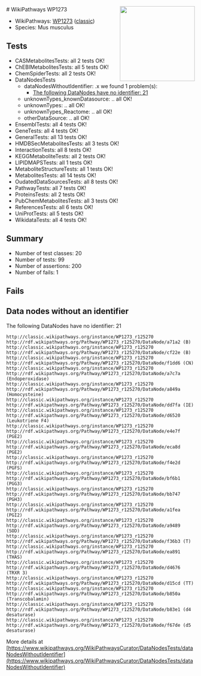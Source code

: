 <img style="float: right; width: 200px" src="https://upload.wikimedia.org/wikipedia/commons/thumb/8/83/Wplogo_with_text_500.png/640px-Wplogo_with_text_500.png" />
# WikiPathways WP1273

* WikiPathways: [WP1273](https://wikipathways.org/pathways/WP1273) ([classic](https://classic.wikipathways.org/instance/WP1273))
* Species: Mus musculus
## Tests
* CASMetabolitesTests: all 2 tests OK!
* ChEBIMetabolitesTests: all 5 tests OK!
* ChemSpiderTests: all 2 tests OK!
* DataNodesTests
    * dataNodesWithoutIdentifier: .x we found 1 problem(s):
        * [The following DataNodes have no identifier: 21](#8792c4b0)
    * unknownTypes_knownDatasource: .. all OK!
    * unknownTypes: .. all OK!
    * unknownTypes_Reactome: .. all OK!
    * otherDataSource: .. all OK!
* EnsemblTests: all 4 tests OK!
* GeneTests: all 4 tests OK!
* GeneralTests: all 13 tests OK!
* HMDBSecMetabolitesTests: all 3 tests OK!
* InteractionTests: all 8 tests OK!
* KEGGMetaboliteTests: all 2 tests OK!
* LIPIDMAPSTests: all 1 tests OK!
* MetaboliteStructureTests: all 1 tests OK!
* MetabolitesTests: all 14 tests OK!
* OudatedDataSourcesTests: all 8 tests OK!
* PathwayTests: all 7 tests OK!
* ProteinsTests: all 2 tests OK!
* PubChemMetabolitesTests: all 3 tests OK!
* ReferencesTests: all 6 tests OK!
* UniProtTests: all 5 tests OK!
* WikidataTests: all 4 tests OK!


## Summary

* Number of test classes: 20
* Number of tests: 99
* Number of assertions: 200
* Number of fails: 1

## Fails

<a name="8792c4b0" />

## Data nodes without an identifier

The following DataNodes have no identifier: 21
```
http://classic.wikipathways.org/instance/WP1273_r125270 http://rdf.wikipathways.org/Pathway/WP1273_r125270/DataNode/a71a2 (B)
http://classic.wikipathways.org/instance/WP1273_r125270 http://rdf.wikipathways.org/Pathway/WP1273_r125270/DataNode/cf22e (B)
http://classic.wikipathways.org/instance/WP1273_r125270 http://rdf.wikipathways.org/Pathway/WP1273_r125270/DataNode/f1dd6 (CN)
http://classic.wikipathways.org/instance/WP1273_r125270 http://rdf.wikipathways.org/Pathway/WP1273_r125270/DataNode/a7c7a (Endoperoxidase)
http://classic.wikipathways.org/instance/WP1273_r125270 http://rdf.wikipathways.org/Pathway/WP1273_r125270/DataNode/a849a (Homocysteine)
http://classic.wikipathways.org/instance/WP1273_r125270 http://rdf.wikipathways.org/Pathway/WP1273_r125270/DataNode/dd7fa (IE)
http://classic.wikipathways.org/instance/WP1273_r125270 http://rdf.wikipathways.org/Pathway/WP1273_r125270/DataNode/d6520 (Leukotriene F4)
http://classic.wikipathways.org/instance/WP1273_r125270 http://rdf.wikipathways.org/Pathway/WP1273_r125270/DataNode/e4e7f (PGE2)
http://classic.wikipathways.org/instance/WP1273_r125270 http://rdf.wikipathways.org/Pathway/WP1273_r125270/DataNode/eca8d (PGE2)
http://classic.wikipathways.org/instance/WP1273_r125270 http://rdf.wikipathways.org/Pathway/WP1273_r125270/DataNode/f4e2d (PGFS)
http://classic.wikipathways.org/instance/WP1273_r125270 http://rdf.wikipathways.org/Pathway/WP1273_r125270/DataNode/bf6b1 (PGG3)
http://classic.wikipathways.org/instance/WP1273_r125270 http://rdf.wikipathways.org/Pathway/WP1273_r125270/DataNode/bb747 (PGH3)
http://classic.wikipathways.org/instance/WP1273_r125270 http://rdf.wikipathways.org/Pathway/WP1273_r125270/DataNode/a1fea (PGI2)
http://classic.wikipathways.org/instance/WP1273_r125270 http://rdf.wikipathways.org/Pathway/WP1273_r125270/DataNode/a9489 (SOD)
http://classic.wikipathways.org/instance/WP1273_r125270 http://rdf.wikipathways.org/Pathway/WP1273_r125270/DataNode/f36b3 (T)
http://classic.wikipathways.org/instance/WP1273_r125270 http://rdf.wikipathways.org/Pathway/WP1273_r125270/DataNode/ea891 (THAS)
http://classic.wikipathways.org/instance/WP1273_r125270 http://rdf.wikipathways.org/Pathway/WP1273_r125270/DataNode/d4676 (TRXR 3)
http://classic.wikipathways.org/instance/WP1273_r125270 http://rdf.wikipathways.org/Pathway/WP1273_r125270/DataNode/d15cd (TT)
http://classic.wikipathways.org/instance/WP1273_r125270 http://rdf.wikipathways.org/Pathway/WP1273_r125270/DataNode/b850a (Transcobalamin)
http://classic.wikipathways.org/instance/WP1273_r125270 http://rdf.wikipathways.org/Pathway/WP1273_r125270/DataNode/b83e1 (d4 desaturase)
http://classic.wikipathways.org/instance/WP1273_r125270 http://rdf.wikipathways.org/Pathway/WP1273_r125270/DataNode/f67de (d5 desaturase)
```

More details at [https://www.wikipathways.org/WikiPathwaysCurator/DataNodesTests/dataNodesWithoutIdentifier](https://www.wikipathways.org/WikiPathwaysCurator/DataNodesTests/dataNodesWithoutIdentifier)

